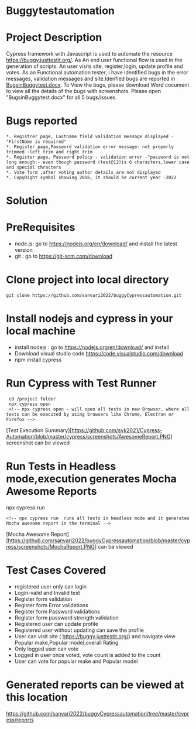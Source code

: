 # Buggytestautomation

# Project Description
  
  Cypress framework with Javascript is used to automate the resource https://buggy.justtestit.org/.
  As  An end user functional flow is used in the generation of scripts. An user visits site, register,login, update profile and votes.
  As an Functional automation tester, i have identified bugs in the error messages, validation messages and site.Idenfied bugs are reported in
  [BugsinBuggytest.docx](https://github.com/sanvari2022/buggyCypressautomation/blob/master/BugsinBuggytest.docx). To View the bugs, please download Word cocument to view all the details of the bugs with screenshots.
  Please open "BugsinBuggytest.docx" for all 5 bugs/issues.
  
# Bugs reported
 
    *. Registrer page, Lastname field validation message displayed - "FirstName is required"
    *. Register page,Password validation error message- not properly trimmed -left trim and right trim
    *. Register page, Password policy - validation error -"password is not long enough:- even though password (test@12)is 6 characters,lower case and special chracters
    *. Vote form ,after voting author details are not displayed
    *. CopyRight symbol showing 2016, it should be current year -2022
    
    
  
  
  
  
  
  # Solution
  
  # PreRequisites
  * node.js: go to https://nodejs.org/en/download/ and install the latest version 
  * git : go to https://git-scm.com/download 
  # Clone project into local directory

  ```
  git clone https://github.com/sanvari2022/buggyCypressautomation.git
  ```
  # Install nodejs and cypress in your local machine
  * install nodejs : go to https://nodejs.org/en/download/ and install
  * Download visual studio code https://code.visualstudio.com/download
  * npm install cypress
  # Run Cypress with Test Runner
  ```
   cd /project folder
   npx cypress open
   <!-- npx cypress open - will open all tests in new Browser, where all tests can be executed by using browsers like Chrome, Electron or Firefox -->
   ```
   [Test Execution Summary][https://github.com/svk2021/Cypress-Automation/blob/master/cypress/screenshots/AwesomeReport.PNG] screenshot can be viewed
  # Run Tests in  Headless mode,execution generates Mocha Awesome Reports
   npx cypress run
   ```
   <!-- npx cypress run  runs all tests in headless mode and it generates Mocha awesome report in the terminal -->
  
   ```

   [Mocha Awesome Report][https://github.com/sanvari2022/buggyCypressautomation/blob/master/cypress/screenshots/MochaReport.PNG] can be viewed
  
  # Test Cases Covered
  * registered user only can login
  * Login-valid and Invalid test
  * Register form validation
  * Register form Error validations
  * Register form Password validations
  * Register form password strength validation
  * Registered user can update profile
  * Registered user without updating can save the profile
  * User can visit site ( https://buggy.justtestit.org/) and navigate view Popular make,Popular model,overall Rating
  * Only logged user can vote 
  * Logged in user once voted, vote count is added to the count
  * User can vote for popular make and Popular model

  

  # Generated reports  can be viewed at this location
  https://github.com/sanvari2022/buggyCypressautomation/tree/master/cypress/reports
  
  
  